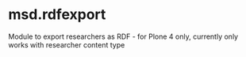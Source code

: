 msd.rdfexport
=============

Module to export researchers as RDF - for Plone 4 only, currently only works with researcher content type
